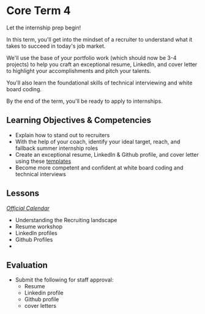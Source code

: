 # Core Term 4

Let the internship prep begin!

In this term, you'll get into the mindset of a recruiter to understand what it takes to succeed in today's job market.

We'll use the base of your portfolio work (which should now be 3-4 projects) to help you craft an exceptional resume, LinkedIn, and cover letter to highlight your accomplishments and pitch your talents.

You'll also learn the foundational skills of technical interviewing and white board coding.

By the end of the term, you'll be ready to apply to internships.

## Learning Objectives & Competencies
* Explain how to stand out to recruiters
* With the help of your coach, identify your ideal target, reach, and fallback summer internship roles
* Create an exceptional resume, LinkedIn & Github profile, and cover letter using these [templates](https://docs.google.com/document/d/1FD52I6tKofC1zpZyLWmX1BCQw5WDPkmzimvDSK_E_nM/edit#heading=h.9n0n8v9i08jn)
* Become more competent and confident at white board coding and technical interviews

## Lessons
_[Official Calendar](http://54.213.125.176/mediawiki/index.php/Core_Curriculum)_
* Understanding the Recruiting landscape
* Resume workshop
* LinkedIn profiles
* Github Profiles
*

## Evaluation
* Submit the following for staff approval:
  * Resume
  * Linkedin profile
  * Github profile
  * cover letters
